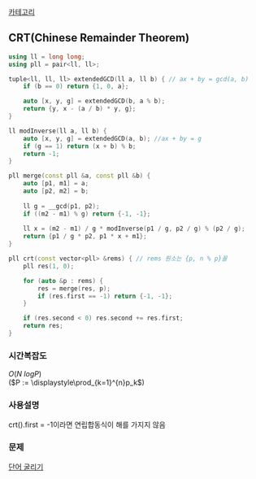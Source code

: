 [카테고리](/README.md)
## CRT(Chinese Remainder Theorem)
```cpp
using ll = long long;
using pll = pair<ll, ll>;

tuple<ll, ll, ll> extendedGCD(ll a, ll b) { // ax + by = gcd(a, b)
    if (b == 0) return {1, 0, a};

    auto [x, y, g] = extendedGCD(b, a % b);
    return {y, x - (a / b) * y, g};
}

ll modInverse(ll a, ll b) {
    auto [x, y, g] = extendedGCD(a, b); //ax + by = g
    if (g == 1) return (x + b) % b;
    return -1;
}

pll merge(const pll &a, const pll &b) {
    auto [p1, m1] = a;
    auto [p2, m2] = b;
    
    ll g = __gcd(p1, p2);
    if ((m2 - m1) % g) return {-1, -1};
    
    ll x = (m2 - m1) / g * modInverse(p1 / g, p2 / g) % (p2 / g);
    return {p1 / g * p2, p1 * x + m1};
}

pll crt(const vector<pll> &rems) { // rems 원소는 {p, n % p}꼴
    pll res(1, 0);

    for (auto &p : rems) {
        res = merge(res, p);
        if (res.first == -1) return {-1, -1};
    }

    if (res.second < 0) res.second += res.first;
    return res;
}
```
### 시간복잡도 
$O(N~logP)$   
($P := \displaystyle\prod_{k=1}^{n}p_k$)

### 사용설명
crt().first = -1이라면 연립합동식이 해를 가지지 않음

### 문제
[단어 굴리기](https://www.acmicpc.net/problem/1571)